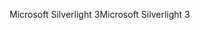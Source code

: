 <span data-ttu-id="ab645-101">Microsoft Silverlight 3</span><span class="sxs-lookup"><span data-stu-id="ab645-101">Microsoft Silverlight 3</span></span>